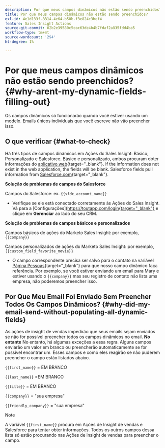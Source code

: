 ```yaml
---
description: Por que meus campos dinâmicos não estão sendo preenchidos? - Documentação do Marketo - Documentação do produto
title: Por que meus campos dinâmicos não estão sendo preenchidos?
exl-id: 4e1d133f-8314-4e64-b50b-f3e824c3bef4
feature: Sales Insight Actions
source-git-commit: 02b2e39580c5eac63de4b4b7fdaf2a835fdd4ba5
workflow-type: tm+mt
source-wordcount: '294'
ht-degree: 1%

---
```


# Por que meus campos dinâmicos não estão sendo preenchidos? {#why-arent-my-dynamic-fields-filling-out}

Os campos dinâmicos só funcionarão quando você estiver usando um modelo. Emails únicos individuais que você escreve não vão preencher isso.

## O que verificar {#what-to-check}

Há três tipos de campos dinâmicos em Ações do Sales Insight: Básico, Personalizado e Salesforce. Básico e personalizado, ambos procuram obter informações do [aplicativo web](https://toutapp.com/login){target="_blank"}. If the information does not exist in the web application, the fields will be blank. Salesforce fields pull information from [Salesforce.com](https://salesforce.com){target="_blank"}.

**Solução de problemas de campos do Salesforce**

Campos do Salesforce: ex. `{{sfdc_account_name}}`

* Verifique se ele está conectado corretamente às Ações do Sales Insight. Vá para a [Configurações](https://toutapp.com/login{target="_blank"} e clique em **Gerenciar** ao lado do seu CRM.

**Solução de problemas de campos básicos e personalizados**

Campos básicos de ações do Marketo Sales Insight: por exemplo, `{{company}}`

Campos personalizados de ações do Marketo Sales Insight: por exemplo, `{{custom_field_favorite_movie}}`

* O campo correspondente precisa ser salvo para o contato na variável [Página Pessoas](https://toutapp.com/next#relationships){target="_blank"} para que nosso campo dinâmico faça referência. Por exemplo, se você estiver enviando um email para Mary e estiver usando o `{{company}}` mas seu registro de contato não lista uma empresa, não poderemos preencher isso.

## Por Que Meu Email Foi Enviado Sem Preencher Todos Os Campos Dinâmicos? {#why-did-my-email-send-without-populating-all-dynamic-fields}

As ações de insight de vendas impedirão que seus emails sejam enviados se não for possível preencher todos os campos dinâmicos no email. **No entanto** No entanto, há algumas exceções a essa regra. Alguns campos enviarão um valor em branco ou preencherão automaticamente se for possível encontrar um. Esses campos e como eles reagirão se não puderem preencher o campo estão listados abaixo.

`{{first_name}}` = EM BRANCO

`{{last_name}}` =EM BRANCO

`{{title}}` = EM BRANCO

`{{company}}` = &quot;sua empresa&quot;

`{{friendly_company}}` = &quot;sua empresa&quot;

>[!NOTE]
>
>A variável `{{first_name}}` procura em Ações de Insight de vendas e Salesforce para tentar obter informações. Todos os outros campos dessa lista só estão procurando nas Ações de Insight de vendas para preencher o campo.
